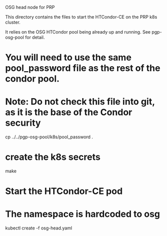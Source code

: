 OSG head node for PRP

This directory contains the files to start the HTCondor-CE on the PRP k8s cluster.

It relies on the OSG HTCondor pool being already up and running.
See pgp-osg-pool for detail.

# You will need to use the same pool_password file as the rest of the condor pool.
# Note: Do not check this file into git, as it is the base of the Condor security
cp ../../pgp-osg-pool/k8s/pool_password .

# create the k8s secrets
make

# Start the HTCondor-CE pod
# The namespace is hardcoded to osg
kubectl create -f osg-head.yaml

